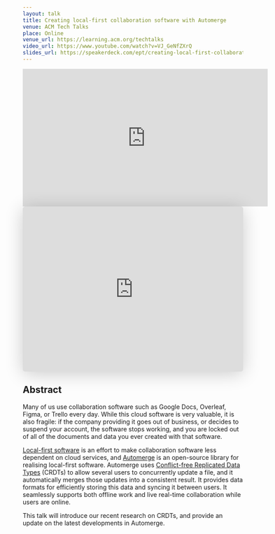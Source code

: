 ```yaml
---
layout: talk
title: Creating local-first collaboration software with Automerge
venue: ACM Tech Talks
place: Online
venue_url: https://learning.acm.org/techtalks
video_url: https://www.youtube.com/watch?v=VJ_GeNfZXrQ
slides_url: https://speakerdeck.com/ept/creating-local-first-collaboration-software-with-automerge
---
```


<iframe width="560" height="315" src="https://www.youtube-nocookie.com/embed/VJ_GeNfZXrQ?si=CMnV-ve4ROEJZpru" title="YouTube video player" frameborder="0" allow="accelerometer; autoplay; clipboard-write; encrypted-media; gyroscope; picture-in-picture; web-share" allowfullscreen></iframe>

<iframe class="speakerdeck-iframe" style="border: 0px none; background: rgba(0, 0, 0, 0.1) padding-box; margin: 0px; padding: 0px; border-radius: 6px; box-shadow: rgba(0, 0, 0, 0.2) 0px 5px 40px; width: 100%; height: auto; aspect-ratio: 560 / 420;" src="https://speakerdeck.com/player/aaaa9966971e4118b69b6717ed0f4034" title="Creating local-first collaboration software with Automerge" allowfullscreen="true" data-ratio="1.3333333333333333" frameborder="0"></iframe>

Abstract
--------

Many of us use collaboration software such as Google Docs, Overleaf, Figma, or Trello every day.
While this cloud software is very valuable, it is also fragile: if the company providing it goes out
of business, or decides to suspend your account, the software stops working, and you are locked out
of all of the documents and data you ever created with that software.

[Local-first software](https://www.inkandswitch.com/local-first/) is an effort to make collaboration software
less dependent on cloud services, and [Automerge](https://automerge.org/) is an open-source library for
realising local-first software. Automerge uses [Conflict-free Replicated Data Types](https://crdt.tech/)
(CRDTs) to allow several users to concurrently update a file, and it automatically merges those updates into
a consistent result. It provides data formats for efficiently storing this data and syncing it between users.
It seamlessly supports both offline work and live real-time collaboration while users are online.

This talk will introduce our recent research on CRDTs, and provide an update on the latest
developments in Automerge.

